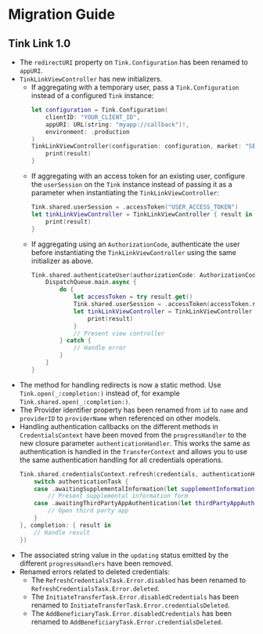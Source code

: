 # Migration Guide

## Tink Link 1.0 
- The `redirectURI` property on `Tink.Configuration` has been renamed to `appURI`.
- `TinkLinkViewController` has new initializers.
    - If aggregating with a temporary user, pass a `Tink.Configuration` instead of a configured `Tink` instance:
        ```swift
        let configuration = Tink.Configuration(
            clientID: "YOUR_CLIENT_ID",
            appURI: URL(string: "myapp://callback")!,
            environment: .production
        )
        TinkLinkViewController(configuration: configuration, market: "SE", scopes: scopes) { result in
            print(result)
        }
        ```
    - If aggregating with an access token for an existing user, configure the `userSession` on the `Tink` instance instead of passing it as a parameter when instantiating the `TinkLinkViewController`:
        ```swift
        Tink.shared.userSession = .accessToken("USER_ACCESS_TOKEN")
        let tinkLinkViewController = TinkLinkViewController { result in
            print(result)
        }
        ```
    - If aggregating using an `AuthorizationCode`, authenticate the user before instantiating the `TinkLinkViewController` using the same initializer as above.
        ```swift
        Tink.shared.authenticateUser(authorizationCode: AuthorizationCode(authorizationCode)) { (result) in
            DispatchQueue.main.async {
                do {
                    let accessToken = try result.get()
                    Tink.shared.userSession = .accessToken(accessToken.rawValue)
                    let tinkLinkViewController = TinkLinkViewController { result in
                        print(result)
                    }
                    // Present view controller
                } catch {
                    // Handle error
                }
            }
        }
        ```
- The method for handling redirects is now a static method. Use `Tink.open(_:completion:)` instead of, for example `Tink.shared.open(_:completion:)`.
- The Provider identifier property has been renamed from `id` to `name` and `providerID` to `providerName` when referenced on other models.   
- Handling authentication callbacks on the different methods in `CredentialsContext` have been moved from the `progressHandler` to the new closure parameter `authenticationHandler`. This works the same as authentication is handled in the `TransferContext` and allows you to use the same authentication handling for all credentials operations. 
    ```swift
    Tink.shared.credentialsContext.refresh(credentials, authenticationHandler: { authenticationTask in
        switch authenticationTask {
        case .awaitingSupplementalInformation(let supplementInformationTask):
            // Present supplemental information form
        case .awaitingThirdPartyAppAuthentication(let thirdPartyAppAuthenticationTask):
            // Open third party app
        }
    }, completion: { result in
        // Handle result
    })
    ```
- The associated string value in the `updating` status emitted by the different `progressHandlers` have been removed.  
- Renamed errors related to deleted credentials:
    - The `RefreshCredentialsTask.Error.disabled` has been renamed to `RefreshCredentialsTask.Error.deleted`.
    - The `InitiateTransferTask.Error.disabledCredentials` has been renamed to `InitiateTransferTask.Error.credentialsDeleted`.
    - The `AddBeneficiaryTask.Error.disabledCredentials` has been renamed to `AddBeneficiaryTask.Error.credentialsDeleted`.
